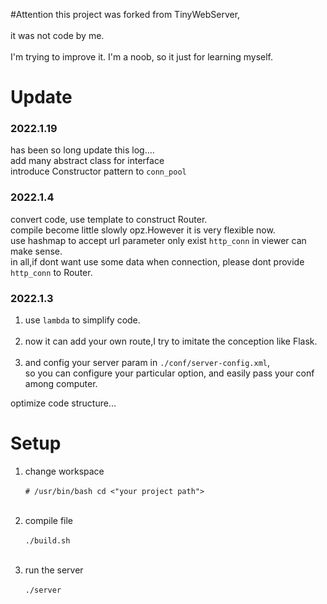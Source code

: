 #Attention
this project was forked from TinyWebServer,<br/></br>
it was not code by me.<br/></br> I'm trying to improve it.
I'm a noob, so it just for learning myself.

# Update
### 2022.1.19
has been so long update this log....<br/>
add many abstract class for interface<br/>
introduce Constructor pattern to `conn_pool`
### 2022.1.4
convert code, use template to construct Router.<br/>
compile become little slowly opz.However it is very flexible now.<br/>
use hashmap to accept url parameter only exist `http_conn` in viewer can make sense.<br/>
in all,if dont want use some data when connection, please dont provide `http_conn` to Router.

### 2022.1.3
1. use `lambda` to simplify code.<br/></br>
2. now it can add your own route,I try to imitate the conception like Flask.<br/></br>
3. and config your server param in `./conf/server-config.xml`,<br/>
so you can configure your particular option, and easily pass your conf among computer.



optimize code structure...


# Setup
1. change workspace<br/></br>
`# /usr/bin/bash
cd <"your project path">`<br/></br>

2. compile file<br/></br>
`./build.sh`<br/></br>

3. run the server<br/></br>
`./server`